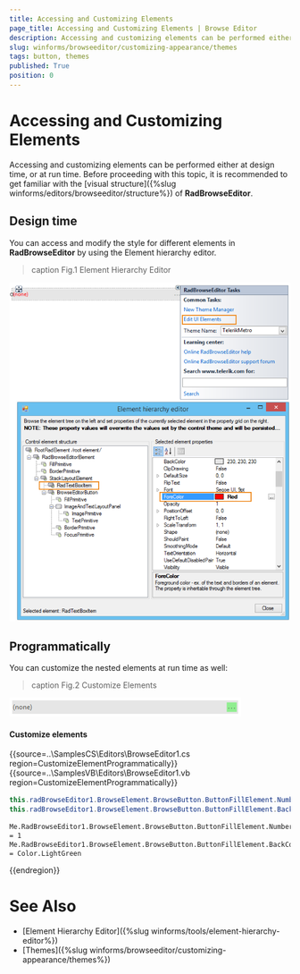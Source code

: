 ```yaml
---
title: Accessing and Customizing Elements
page_title: Accessing and Customizing Elements | Browse Editor
description: Accessing and customizing elements can be performed either at design time, or at run time
slug: winforms/browseeditor/customizing-appearance/themes
tags: button, themes
published: True
position: 0
---
```


# Accessing and Customizing Elements

Accessing and customizing elements can be performed either at design time, or at run time. Before proceeding with this topic, it is recommended to get familiar with the [visual structure]({%slug winforms/editors/browseeditor/structure%}) of __RadBrowseEditor__.

## Design time

You can access and modify the style for different elements in __RadBrowseEditor__ by using the Element hierarchy editor.

>caption Fig.1 Element Hierarchy Editor

![browseeditor customizing appearance customizing appearance 001](images/browseeditor-customizing-appearance-customizing-appearance001.png)

## Programmatically

You can customize the nested elements at run time as well:
>caption Fig.2 Customize Elements

![browseeditor customizing appearance customizing appearance 002](images/browseeditor-customizing-appearance-customizing-appearance002.png)

#### Customize elements 

{{source=..\SamplesCS\Editors\BrowseEditor1.cs region=CustomizeElementProgrammatically}} 
{{source=..\SamplesVB\Editors\BrowseEditor1.vb region=CustomizeElementProgrammatically}}
````C#
this.radBrowseEditor1.BrowseElement.BrowseButton.ButtonFillElement.NumberOfColors = 1;
this.radBrowseEditor1.BrowseElement.BrowseButton.ButtonFillElement.BackColor = Color.LightGreen;

````
````VB.NET
Me.RadBrowseEditor1.BrowseElement.BrowseButton.ButtonFillElement.NumberOfColors = 1
Me.RadBrowseEditor1.BrowseElement.BrowseButton.ButtonFillElement.BackColor = Color.LightGreen

```` 



{{endregion}} 

# See Also 

* [Element Hierarchy Editor]({%slug winforms/tools/element-hierarchy-editor%})
* [Themes]({%slug winforms/browseeditor/customizing-appearance/themes%})
